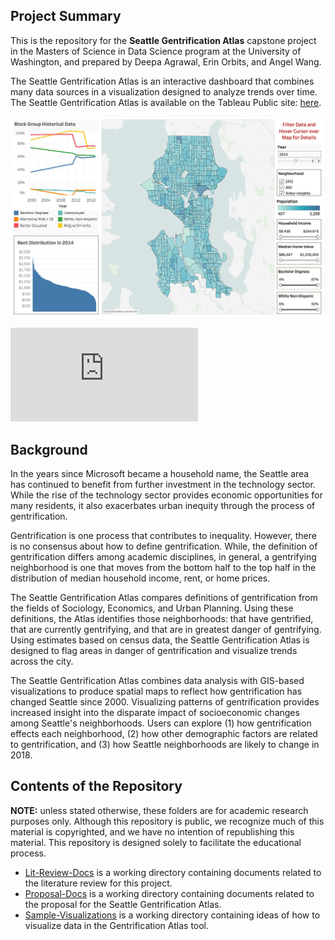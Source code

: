 ## Project Summary
This is the repository for the **Seattle Gentrification Atlas** capstone project in the Masters of Science in Data Science program at the University of Washington, and prepared by Deepa Agrawal, Erin Orbits, and Angel Wang.  

The Seattle Gentrification Atlas is an interactive dashboard that combines many data sources in a visualization designed to analyze trends over time. The Seattle Gentrification Atlas is available on the Tableau Public site: [here](https://public.tableau.com/profile/erin.orbits#!/vizhome/SeattleGentrificationAtlas/Atlas?publish=yes).  

![screenshot](https://raw.githubusercontent.com/dipsuw/Capstone590/master/images/dashboard_demo_data.jpeg)

![poster](https://raw.githubusercontent.com/dipsuw/Capstone590/master/images/SeattleGentrificationAtlas_poster.pdf)  

## Background 
In the years since Microsoft became a household name, the Seattle area has continued to benefit from further investment in the technology sector. While the rise of the technology sector provides economic opportunities for many residents, it also exacerbates urban inequity through the process of gentrification.  

Gentrification is one process that contributes to inequality. However, there is no consensus about how to define gentrification. While, the definition of gentrification differs among academic disciplines, in general, a gentrifying neighborhood is one that moves from the bottom half to the top half in the distribution of median household income, rent, or home prices.  
  
The Seattle Gentrification Atlas compares definitions of gentrification from the fields of Sociology, Economics, and Urban Planning. Using these definitions, the Atlas identifies those neighborhoods: that have gentrified, that are currently gentrifying, and that are in greatest danger of gentrifying.  Using estimates based on census data, the Seattle Gentrification Atlas is designed to flag areas in danger of gentrification and visualize trends across the city. 

The Seattle Gentrification Atlas combines data analysis with GIS-based visualizations to produce spatial maps to reflect how gentrification has changed Seattle since 2000. Visualizing patterns of gentrification provides increased insight into the disparate impact of socioeconomic changes among Seattle's neighborhoods. Users can explore (1) how gentrification effects each neighborhood, (2) how other demographic factors are related to gentrification, and (3) how Seattle neighborhoods are likely to change in 2018.  
  
## Contents of the Repository
__NOTE:__ unless stated otherwise, these folders are for academic research purposes only. Although this repository is public, we recognize much of this material is copyrighted, and we have no intention of republishing this material. This repository is designed solely to facilitate the educational process.    
 * [Lit-Review-Docs](https://raw.githubusercontent.com/dipsuw/Capstone590/master/Lit-Review-Docs) is a working directory containing documents related to the literature review for this project.  
 * [Proposal-Docs](https://raw.githubusercontent.com/dipsuw/Capstone590/master/Proposal-Docs) is a working directory containing documents related to the proposal for the Seattle Gentrification Atlas.  
 * [Sample-Visualizations](https://raw.githubusercontent.com/dipsuw/Capstone590/master/Sample-Visualizations) is a working directory containing ideas of how to visualize data in the Gentrification Atlas tool.  
 
